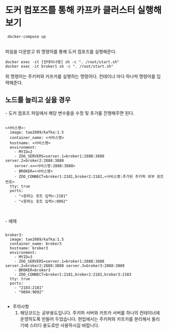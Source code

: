 <h1>도커 컴포즈를 통해 카프카 클러스터 실행해보기</h1>
<pre>
<code> docker-compose up
</code>
</pre>
파일을 다운받고 위 명령어를 통해 도커 컴포즈를 실행해준다.

<pre><code>docker exec -it [컨테이너명] sh -c ". /root/start.sh"
docker exec -it broker1 sh -c ". /root/start.sh" </code></pre>
위 명령어는 주키퍼와 카프카를 실행하는 명령어다. 컨테이너 마다 하나씩 명령어를 입력해준다.

<h2>노드를 늘리고 싶을 경우</h2>
- 도커 컴포즈 파일에서 해당 변수들을 수정 및 추가를 진행해주면 된다.
<pre><code>
<서비스명>:
  image: tae2089/kafka:1.5
  container_name: <서비스명>
  hostname: <서비스명>
  environment:
    - MYID=2
    - ZOO_SERVERS=server.1=broker1:2888:3888 server.2=broker2:2888:3888
    server.x=<서비스명:2888:3888>
    - BROKER=<서비스명>
    - ZOO_CONNECT=broker1:2181,broker2:2182,<서비스명:추가된 주키퍼 외부 포트 번호>
  tty: true
  ports:
    - "<원하는 포트 입력>:2181"
    - "<원하는 포트 입력>:9092"
 </code></pre>
<br>
- 예제
<pre><code>
broker3:
  image: tae2089/kafka:1.5
  container_name: broker3
  hostname: broker3
  environment:
    - MYID=3
    - ZOO_SERVERS=server.1=broker1:2888:3888 server.2=broker2:2888:3888 server.3=broker3:2888:3888
    - BROKER=broker3
    - ZOO_CONNECT=broker1:2181,broker2:2182,broker3:2183
  tty: true
  ports:
    - "2183:2181"
    - "9094:9092"
 </code></pre>

 - 주의사항
   1. 해당코드는 공부용도입니다. 주키퍼 서버와 카프카 서버를 하나의 컨테이너에 운영하도록 만들어 두었습니다. 현업에서는 주키퍼와 카프카를 분리해서 돌리기에 스터디 용도로만 사용하시길 바랍니다.
